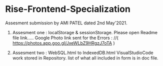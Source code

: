 # Rise-Frontend-Specialization


Assesment submission by AMI PATEL dated 2nd May'2021.

1. Assesment one : localStorage & sessionStorage.
Please open Readme file  link.....
Google Photo link sent for the Errors :
//( https://photos.app.goo.gl/JxeWLbZ9HRgzJ7oTA ) 

2. Assesment two : WebSQL.html to IndexedDB.html
VisualStudioCode work stored in Repository.
list of what all included in form is in doc file.


